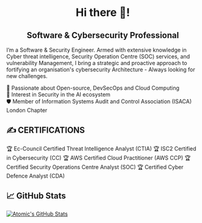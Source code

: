 <!--
### Hi there 👋
**Atomicgbosa/Atomicgbosa** is a ✨ _special_ ✨ repository because its `README.md` (this file) appears on your GitHub profile.

Here are some ideas to get you started:

- 🔭 I’m currently working on ...
- 🌱 I’m currently learning ...
- 👯 I’m looking to collaborate on ...
- 🤔 I’m looking for help with ...
- 💬 Ask me about ...
- 📫 How to reach me: ...
- 😄 Pronouns: ...
- ⚡ Fun fact: ...
-->

<h1 align="center">Hi there 👋!</h1>
<h2 align="center">Software & Cybersecurity Professional</h2>


I’m a Software & Security Engineer. Armed with extensive knowledge in Cyber threat intelligence, Security Operation Centre (SOC) services, and vulnerability Management, I bring a strategic and proactive approach to fortifying an organisation's cybersecurity Architecture - Always looking for new challenges.

💖 Passionate about Open-source, DevSecOps and Cloud Computing  
🤖 Interest in Security in the AI ecosystem   
🛡️ Member of Information Systems Audit and Control Association (ISACA) London Chapter

## &#x270d; CERTIFICATIONS

🏆 Ec-Council Certified Threat Intelligence Analyst (CTIA)
🏆 ISC2 Certified in Cybersecurity (CC)
🏆 AWS Certified Cloud Practitioner (AWS CCP)
🏆 Certified Security Operations Centre Analyst (SOC)
🏆 Certified Cyber Defence Analyst (CDA)


## &#x1f4c8; GitHub Stats
<a href="https://github.com/SonyaMoisset/Atomicgbosa">
  <img align="center" src="https://github-readme-stats.vercel.app/api?username=Atomicgbosa&show_icons=true&line_height=27&count_private=true&title_color=ffffff&text_color=c9cacc&icon_color=2bbc8a&bg_color=1d1f21" alt="Atomic's GitHub Stats" />
</a>

